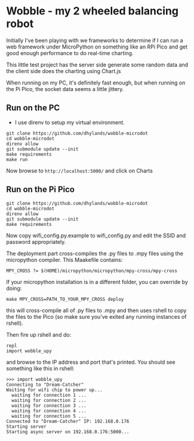# Wobble - my 2 wheeled balancing robot

Initially I've been playing with we frameworks to determine
if I can run a web framework under MicroPython on something
like an RPi Pico and get good enough performance to do real-time
charting.

This little test project has the server side generate some random
data and the client side does the charting using Chart.js

When running on my PC, it's definitely fast enough, but when running
on the Pi Pico, the socket data seems a little jittery.

## Run on the PC

- I use direnv to setup my virtual environment.
```
git clone https://github.com/dhylands/wobble-microdot
cd wobble-microdot
direnv allow
git submodule update --init
make requirements
make run
```

Now browse to `http://localhost:5000/` and click on Charts

## Run on the Pi Pico

```
git clone https://github.com/dhylands/wobble-microdot
cd wobble-microdot
direnv allow
git submodule update --init
make requirements
```
Now copy wifi_config.py.example to wifi_config.py and edit the SSID and password appropriately.

The deployment part cross-compiles the .py files to .mpy files using the micropython compiler. This Maakefile contains:
```
MPY_CROSS ?= $(HOME)/micropython/micropython/mpy-cross/mpy-cross
```
If your micropython installation is in a different folder, you can override by doing:
```
make MPY_CROSS=PATH_TO_YOUR_MPY_CROSS deploy
```
this will cross-compile all of .py files to .mpy and then uses rshell to copy the files to the Pico (so make sure you've exited any running instances of rshell).

Then fire up rshell and do:
```
repl
import wobble_upy
```
and browse to the IP address and port that's printed. You should see something like this in rshell:
```
>>> import wobble_upy
Connecting to "Dream-Catcher"
Waiting for wifi chip to power up...
  waiting for connection 1 ...
  waiting for connection 2 ...
  waiting for connection 3 ...
  waiting for connection 4 ...
  waiting for connection 5 ...
Connected to "Dream-Catcher" IP: 192.168.0.176
Starting server
Starting async server on 192.168.0.176:5000...
```
